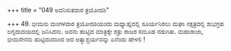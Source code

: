 +++
title = "049 ಅವನಿಸುತವಾರ ತ್ರಯೋದಶಿ"

+++
49. ಭೀಮನು ಮಂಗಳವಾರ ತ್ರಯೋದಶಿಯಂದು ಮಧ್ಯಾಹ್ನದಲ್ಲಿ ಸೂರ್ಯನಿರಲು ಮಘಾ ನಕ್ಷತ್ರದಲ್ಲಿ ಶುಭಗ್ರಹ ಲಗ್ನದುದಯದಲ್ಲಿ ಜನಿಸಿದನು. ಅವನು ಹುಟ್ಟಿದ ಮಾತ್ರಕ್ಕೇ ಶತ್ರು ರಾಜರ ಸಮೂಹ ನಡುಗಿತು. ಮಹಾರಾಜಾ, ಭೀಮಸೇನನು ಹುಟ್ಟಿದುದರಿಂದ ಆದ ಅತ್ಯಾಶ್ಚರ್ಯವನ್ನು ಏನೆಂದು ಹೇಳಲಿ !
